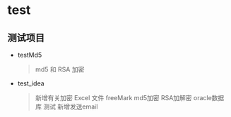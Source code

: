 # test
## 测试项目
* testMd5 
	> md5 和 RSA 加密
* test_idea
	> 新增有关加密 Excel 文件 freeMark md5加密 RSA加解密 oracle数据库 测试
	> 新增发送email